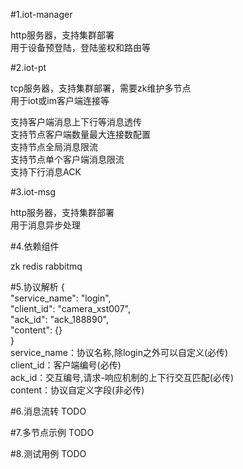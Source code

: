 #1.iot-manager

http服务器，支持集群部署  
用于设备预登陆，登陆鉴权和路由等  

#2.iot-pt

tcp服务器，支持集群部署，需要zk维护多节点  
用于iot或im客户端连接等  

支持客户端消息上下行等消息透传  
支持节点客户端数量最大连接数配置  
支持节点全局消息限流  
支持节点单个客户端消息限流  
支持下行消息ACK  

#3.iot-msg

http服务器，支持集群部署  
用于消息异步处理  

#4.依赖组件

zk redis rabbitmq  

#5.协议解析
{  
  "service_name": "login",  
  "client_id": "camera_xst007",  
  "ack_id": "ack_188890",  
  "content": {}  
}  
service_name：协议名称,除login之外可以自定义(必传)  
client_id：客户端编号(必传)  
ack_id：交互编号,请求-响应机制的上下行交互匹配(必传)  
content：协议自定义字段(非必传)  

#6.消息流转
TODO  

#7.多节点示例
TODO  

#8.测试用例
TODO  

